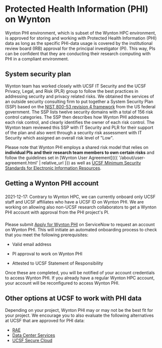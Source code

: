 # Protected Health Information (PHI) on Wynton

Wynton PHI environment, which is subset of the Wynton HPC environment, is approved for storing and working with Protected Health Information (PHI) data as long as the specific PHI-data usage is covered by the institutional review board (IRB) approval for the principal investigator (PI). This way, PIs can be confident that they are conducting their research computing with PHI in a compliant environment.


## System security plan

Wynton team has worked closely with UCSF IT Security and the UCSF Privacy, Legal, and Risk (PLR) group to follow the best practices in addressing security and privacy related risks. We obtained the services of an outside security consulting firm to put together a System Security Plan (SSP) based on the <a href="https://csrc.nist.gov/publications/detail/sp/800-53/rev-4/archive/2015-01-22">NIST 800-53 revision 4 framework</a> from the US federal government. The SSP lists twelve security domains with a total of 156 risk control categories. The SSP then describes how Wynton PHI addresses each risk control, and clearly identifies the owner of each risk control. The Wynton team reviewed this SSP with IT Security and PLR for their support of the plan and also went through a security risk assessment with IT Security which assigned an overall risk level of "Low".

Please note that Wynton PHI employs a shared risk model that relies on **individual PIs and their research team members to own certain risks** and follow the guidelines set in [Wynton User Agreement]({{ '/about/user-agreement.html' | relative_url }}) as well as <a href="https://it.ucsf.edu/standard-guideline/ucsf-650-16-addendum-b-ucsf-minimum-security-standards-electronic-information">UCSF Minimum Security Standards for Electronic Information Resources</a>.


## Getting a Wynton PHI account

<div class="alert alert-warning" role="alert" style="margin-top: 3ex; margin-bottom: 3ex;">
2021-12-17: Contrary to Wynton HPC, we can currently onboard only UCSF staff and UCSF affiliates who have a UCSF ID on Wynton PHI. We are working on allowing also non-UCSF research collaborators to get a Wynton PHI account with approval from the PHI project's PI.
</div>

Please submit [Apply for Wynton PHI] on ServiceNow to request an account on Wynton PHI. This will initiate an automated onboarding process to check that you meet the following prerequisites:

* Valid email address

* PI approval to work on Wynton PHI

* Attested to UCSF Statement of Responsibility

Once these are completed, you will be notified of your account credentials to access Wynton PHI. If you already have a regular Wynton HPC account, your account will be reconfigured to access Wynton PHI.


## Other options at UCSF to work with PHI data

Depending on your project, Wynton PHI may or may not be the best fit for your project. We encourage you to also evaluate the following alternatives at UCSF that are approved for PHI data:

* [RAE](https://it.ucsf.edu/service/rae)
* [Data Center Services](https://it.ucsf.edu/service/data-center-services)
* [UCSF Secure Cloud](https://cloudservices.ucsf.edu/)

[Apply for Wynton PHI]: https://ucsf.service-now.com/ucsfit?id=ucsf_sc_cat_item&sys_id=68f9651f1bf47c50683e0ed8624bcbac&sysparm_category=40c0305b7b92d000e2dc8180984d4d9f
